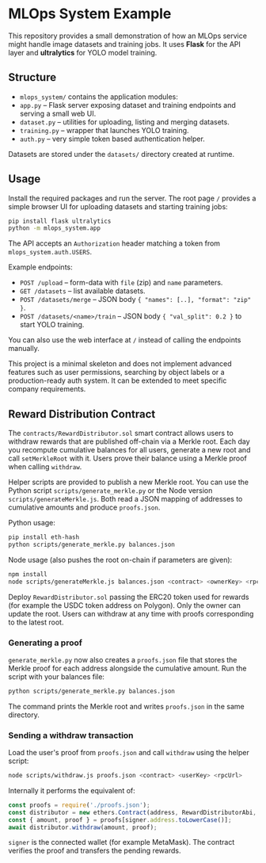 # MLOps System Example

This repository provides a small demonstration of how an MLOps service might
handle image datasets and training jobs. It uses **Flask** for the API layer and
**ultralytics** for YOLO model training.

## Structure

- `mlops_system/` contains the application modules:
 - `app.py` – Flask server exposing dataset and training endpoints and serving a small web UI.
  - `dataset.py` – utilities for uploading, listing and merging datasets.
  - `training.py` – wrapper that launches YOLO training.
  - `auth.py` – very simple token based authentication helper.

Datasets are stored under the `datasets/` directory created at runtime.

## Usage

Install the required packages and run the server. The root page `/` provides a simple browser UI for uploading datasets and starting training jobs:


```bash
pip install flask ultralytics
python -m mlops_system.app
```

The API accepts an `Authorization` header matching a token from `mlops_system.auth.USERS`.

Example endpoints:

- `POST /upload` – form-data with `file` (zip) and `name` parameters.
- `GET /datasets` – list available datasets.
- `POST /datasets/merge` – JSON body `{ "names": [..], "format": "zip" }`.
- `POST /datasets/<name>/train` – JSON body `{ "val_split": 0.2 }` to start YOLO training.

You can also use the web interface at `/` instead of calling the endpoints manually.

This project is a minimal skeleton and does not implement advanced features such
as user permissions, searching by object labels or a production-ready auth
system. It can be extended to meet specific company requirements.

## Reward Distribution Contract

The `contracts/RewardDistributor.sol` smart contract allows users to
withdraw rewards that are published off-chain via a Merkle root. Each
day you recompute cumulative balances for all users, generate a new
root and call `setMerkleRoot` with it. Users prove their balance using a
Merkle proof when calling `withdraw`.

Helper scripts are provided to publish a new Merkle root. You can use the
Python script `scripts/generate_merkle.py` or the Node version
`scripts/generateMerkle.js`. Both read a JSON mapping of addresses to
cumulative amounts and produce `proofs.json`.

Python usage:

```bash
pip install eth-hash
python scripts/generate_merkle.py balances.json
```

Node usage (also pushes the root on-chain if parameters are given):

```bash
npm install
node scripts/generateMerkle.js balances.json <contract> <ownerKey> <rpcUrl>
```

Deploy `RewardDistributor.sol` passing the ERC20 token used for rewards
(for example the USDC token address on Polygon).
Only the owner can update the root. Users can withdraw at any time with
proofs corresponding to the latest root.

### Generating a proof

`generate_merkle.py` now also creates a `proofs.json` file that stores the
Merkle proof for each address alongside the cumulative amount. Run the script
with your balances file:

```bash
python scripts/generate_merkle.py balances.json
```

The command prints the Merkle root and writes `proofs.json` in the same
directory.

### Sending a withdraw transaction

Load the user's proof from `proofs.json` and call `withdraw` using the helper
script:

```bash
node scripts/withdraw.js proofs.json <contract> <userKey> <rpcUrl>
```

Internally it performs the equivalent of:

```javascript
const proofs = require('./proofs.json');
const distributor = new ethers.Contract(address, RewardDistributorAbi, signer);
const { amount, proof } = proofs[signer.address.toLowerCase()];
await distributor.withdraw(amount, proof);
```

`signer` is the connected wallet (for example MetaMask). The contract verifies
the proof and transfers the pending rewards.
